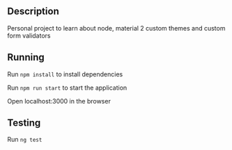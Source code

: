 ## Description

Personal project to learn about node, material 2 custom themes and custom form validators

## Running

Run `npm install` to install dependencies

Run `npm run start` to start the application

Open localhost:3000 in the browser

## Testing

Run `ng test`
